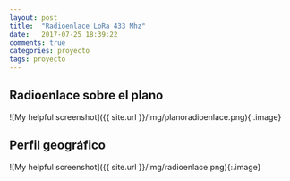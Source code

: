 ```yaml
---
layout: post
title:  "Radioenlace LoRa 433 Mhz"
date:   2017-07-25 18:39:22
comments: true
categories: proyecto
tags: proyecto
---
```


Radioenlace sobre el plano
--------------------------

![My helpful screenshot]({{ site.url }}/img/planoradioenlace.png){:.image}


Perfil geográfico
-----------------

![My helpful screenshot]({{ site.url }}/img/radioenlace.png){:.image}

